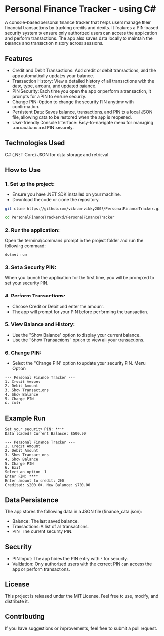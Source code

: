 # Personal Finance Tracker - using C#
A console-based personal finance tracker that helps users manage their financial transactions by tracking credits and debits. It features a PIN-based security system to ensure only authorized users can access the application and perform transactions. The app also saves data locally to maintain the balance and transaction history across sessions.

## Features
- Credit and Debit Transactions:
Add credit or debit transactions, and the app automatically updates your balance.
- Transaction History:
View a detailed history of all transactions with the date, type, amount, and updated balance.
- PIN Security:
Each time you open the app or perform a transaction, it prompts for a PIN to ensure security.
- Change PIN:
Option to change the security PIN anytime with confirmation.
- Persistent Data:
Saves balance, transactions, and PIN to a local JSON file, allowing data to be restored when the app is reopened.
- User-friendly Console Interface:
Easy-to-navigate menu for managing transactions and PIN securely.
## Technologies Used
C# (.NET Core)
JSON for data storage and retrieval
## How to Use
### 1. Set up the project:

- Ensure you have .NET SDK installed on your machine.
- Download the code or clone the repository.
```bash
git clone https://github.com/vikram-vikky2002/PersonalFinanceTracker.git

cd PersonalFinanceTrackercd/PersonalFinanceTracker
```
### 2. Run the application:
Open the terminal/command prompt in the project folder and run the following command:

```bash
dotnet run
```
### 3. Set a Security PIN:
When you launch the application for the first time, you will be prompted to set your security PIN.
### 4. Perform Transactions:

- Choose Credit or Debit and enter the amount.
- The app will prompt for your PIN before performing the transaction.
### 5. View Balance and History:

- Use the "Show Balance" option to display your current balance.
- Use the "Show Transactions" option to view all your transactions.
### 6. Change PIN:

- Select the "Change PIN" option to update your security PIN.
Menu Option

```text
--- Personal Finance Tracker ---
1. Credit Amount
2. Debit Amount
3. Show Transactions
4. Show Balance
5. Change PIN
6. Exit
```

## Example Run

```text
Set your security PIN: ****
Data loaded! Current Balance: $500.00

--- Personal Finance Tracker ---
1. Credit Amount
2. Debit Amount
3. Show Transactions
4. Show Balance
5. Change PIN
6. Exit
Select an option: 1
Enter PIN: ****
Enter amount to credit: 200
Credited: $200.00. New Balance: $700.00
```

## Data Persistence
The app stores the following data in a JSON file (finance_data.json):

- Balance: The last saved balance.
- Transactions: A list of all transactions.
- PIN: The current security PIN.

## Security
- PIN Input: The app hides the PIN entry with `*` for security.
- Validation: Only authorized users with the correct PIN can access the app or perform transactions.

## License
This project is released under the MIT License. Feel free to use, modify, and distribute it.

## Contributing
If you have suggestions or improvements, feel free to submit a pull request.

